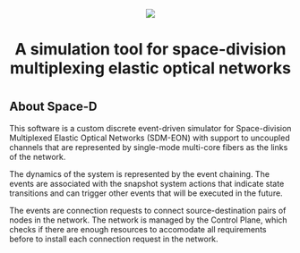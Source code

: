 <p align="center"> 
<img src=https://github.com/alaelson/simulator/blob/master/misc/logo_space-d.png> <br>
<h1 align="center">A simulation tool for space-division multiplexing elastic optical networks<h1>
</p> 
  
About Space-D
--------------
This software is a custom discrete event-driven simulator for Space-division Multiplexed Elastic Optical Networks (SDM-EON) with support to uncoupled channels that are represented by single-mode multi-core fibers as the links of the network. 

The dynamics of the system is represented by the event chaining. The events are associated with the snapshot system actions that indicate state transitions and can trigger other events that will be executed in the future. 

The events are connection requests to connect source-destination pairs of nodes in the network. The network is managed by the Control Plane, which checks if there are enough resources to accomodate all requirements before to install each connection request in the network. 


  
